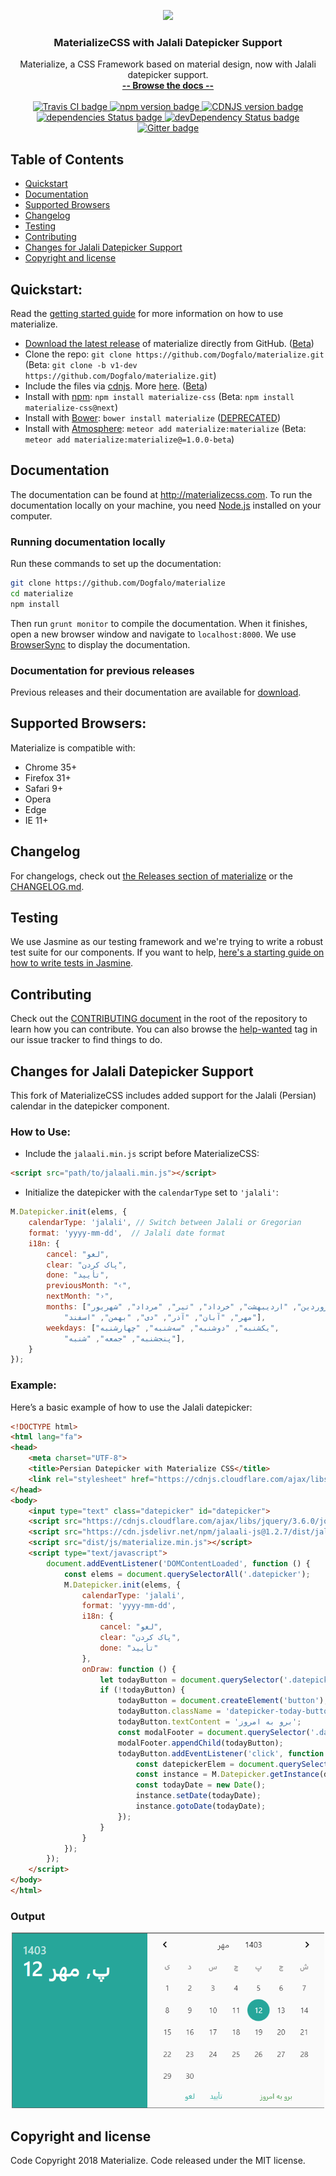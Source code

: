 
<p align="center">
  <a href="http://materializecss.com/">
    <img src="http://materializecss.com/res/materialize.svg" width="150">
  </a>
</p>

<h3 align="center">MaterializeCSS with Jalali Datepicker Support</h3>

<p align="center">
  Materialize, a CSS Framework based on material design, now with Jalali datepicker support.
  <br>
  <a href="http://materializecss.com/"><strong>-- Browse the docs --</strong></a>
  <br>
  <br>
  <a href="https://travis-ci.com/Dogfalo/materialize">
    <img src="https://travis-ci.com/Dogfalo/materialize.svg?branch=master" alt="Travis CI badge">
  </a>
  <a href="https://badge.fury.io/js/materialize-css">
    <img src="https://badge.fury.io/js/materialize-css.svg" alt="npm version badge">
  </a>
  <a href="https://cdnjs.com/libraries/materialize">
    <img src="https://img.shields.io/cdnjs/v/materialize.svg" alt="CDNJS version badge">
  </a>
  <a href="https://david-dm.org/Dogfalo/materialize">
    <img src="https://david-dm.org/Dogfalo/materialize/status.svg" alt="dependencies Status badge">
    </a>
  <a href="https://david-dm.org/Dogfalo/materialize#info=devDependencies">
    <img src="https://david-dm.org/Dogfalo/materialize/dev-status.svg" alt="devDependency Status badge">
  </a>
  <a href="https://gitter.im/Dogfalo/materialize">
    <img src="https://badges.gitter.im/Join%20Chat.svg" alt="Gitter badge">
  </a>
</p>

## Table of Contents
- [Quickstart](#quickstart)
- [Documentation](#documentation)
- [Supported Browsers](#supported-browsers)
- [Changelog](#changelog)
- [Testing](#testing)
- [Contributing](#contributing)
- [Changes for Jalali Datepicker Support](#jalali-datepicker)
- [Copyright and license](#copyright-and-license)

## Quickstart:
Read the [getting started guide](http://materializecss.com/getting-started.html) for more information on how to use materialize.

- [Download the latest release](https://github.com/Dogfalo/materialize/releases/latest) of materialize directly from GitHub. ([Beta](https://github.com/Dogfalo/materialize/releases/))
- Clone the repo: `git clone https://github.com/Dogfalo/materialize.git` (Beta: `git clone -b v1-dev https://github.com/Dogfalo/materialize.git`)
- Include the files via [cdnjs](https://cdnjs.com/libraries/materialize). More [here](http://materializecss.com/getting-started.html). ([Beta](https://cdnjs.com/libraries/materialize/1.0.0-beta))
- Install with [npm](https://www.npmjs.com): `npm install materialize-css` (Beta: `npm install materialize-css@next`)
- Install with [Bower](https://bower.io): `bower install materialize` ([DEPRECATED](https://bower.io/blog/2017/how-to-migrate-away-from-bower/))
- Install with [Atmosphere](https://atmospherejs.com): `meteor add materialize:materialize` (Beta: `meteor add materialize:materialize@=1.0.0-beta`)

## Documentation
The documentation can be found at <http://materializecss.com>. To run the documentation locally on your machine, you need [Node.js](https://nodejs.org/en/) installed on your computer.

### Running documentation locally
Run these commands to set up the documentation:

```bash
git clone https://github.com/Dogfalo/materialize
cd materialize
npm install
```

Then run `grunt monitor` to compile the documentation. When it finishes, open a new browser window and navigate to `localhost:8000`. We use [BrowserSync](https://www.browsersync.io/) to display the documentation.

### Documentation for previous releases
Previous releases and their documentation are available for [download](https://github.com/Dogfalo/materialize/releases).

## Supported Browsers:
Materialize is compatible with:

- Chrome 35+
- Firefox 31+
- Safari 9+
- Opera
- Edge
- IE 11+

## Changelog
For changelogs, check out [the Releases section of materialize](https://github.com/Dogfalo/materialize/releases) or the [CHANGELOG.md](CHANGELOG.md).

## Testing
We use Jasmine as our testing framework and we're trying to write a robust test suite for our components. If you want to help, [here's a starting guide on how to write tests in Jasmine](CONTRIBUTING.md#jasmine-testing-guide).

## Contributing
Check out the [CONTRIBUTING document](CONTRIBUTING.md) in the root of the repository to learn how you can contribute. You can also browse the [help-wanted](https://github.com/Dogfalo/materialize/labels/help-wanted) tag in our issue tracker to find things to do.

## Changes for Jalali Datepicker Support

This fork of MaterializeCSS includes added support for the Jalali (Persian) calendar in the datepicker component. 

### How to Use:
- Include the `jalaali.min.js` script before MaterializeCSS:
  
```html
<script src="path/to/jalaali.min.js"></script>
```

- Initialize the datepicker with the `calendarType` set to `'jalali'`:

```javascript
M.Datepicker.init(elems, {
    calendarType: 'jalali', // Switch between Jalali or Gregorian
    format: 'yyyy-mm-dd',  // Jalali date format
    i18n: {
        cancel: "لغو",
        clear: "پاک کردن",
        done: "تأیید",
        previousMonth: "‹",
        nextMonth: "›",
        months: ["فروردین", "اردیبهشت", "خرداد", "تیر", "مرداد", "شهریور",
            "مهر", "آبان", "آذر", "دی", "بهمن", "اسفند"],
        weekdays: ["یکشنبه", "دوشنبه", "سه‌شنبه", "چهارشنبه",
            "پنجشنبه", "جمعه", "شنبه"],
    }
});
```

### Example:
Here’s a basic example of how to use the Jalali datepicker:

```html
<!DOCTYPE html>
<html lang="fa">
<head>
    <meta charset="UTF-8">
    <title>Persian Datepicker with Materialize CSS</title>
    <link rel="stylesheet" href="https://cdnjs.cloudflare.com/ajax/libs/materialize/1.0.0/css/materialize.min.css">
</head>
<body>
    <input type="text" class="datepicker" id="datepicker">
    <script src="https://cdnjs.cloudflare.com/ajax/libs/jquery/3.6.0/jquery.min.js"></script>
    <script src="https://cdn.jsdelivr.net/npm/jalaali-js@1.2.7/dist/jalaali.min.js"></script>
    <script src="dist/js/materialize.min.js"></script>
    <script type="text/javascript">
        document.addEventListener('DOMContentLoaded', function () {
            const elems = document.querySelectorAll('.datepicker');
            M.Datepicker.init(elems, {
                calendarType: 'jalali',
                format: 'yyyy-mm-dd',
                i18n: {
                    cancel: "لغو",
                    clear: "پاک کردن",
                    done: "تأیید"
                },
                onDraw: function () {
                    let todayButton = document.querySelector('.datepicker-today-button');
                    if (!todayButton) {
                        todayButton = document.createElement('button');
                        todayButton.className = 'datepicker-today-button btn-flat green-text';
                        todayButton.textContent = 'برو به امروز';
                        const modalFooter = document.querySelector('.datepicker-footer');
                        modalFooter.appendChild(todayButton);
                        todayButton.addEventListener('click', function () {
                            const datepickerElem = document.querySelector('#datepicker');
                            const instance = M.Datepicker.getInstance(datepickerElem);
                            const todayDate = new Date();
                            instance.setDate(todayDate);
                            instance.gotoDate(todayDate);
                        });
                    }
                }
            });
        });
    </script>
</body>
</html>
```

### Output
<p align="center">
  <a href="#">
    <img src="https://github.com/javadasoodeh/materialize-jalali-support/blob/v1-dev/images/jalali-output.png" width="500">
  </a>
</p>

## Copyright and license
Code Copyright 2018 Materialize. Code released under the MIT license.
